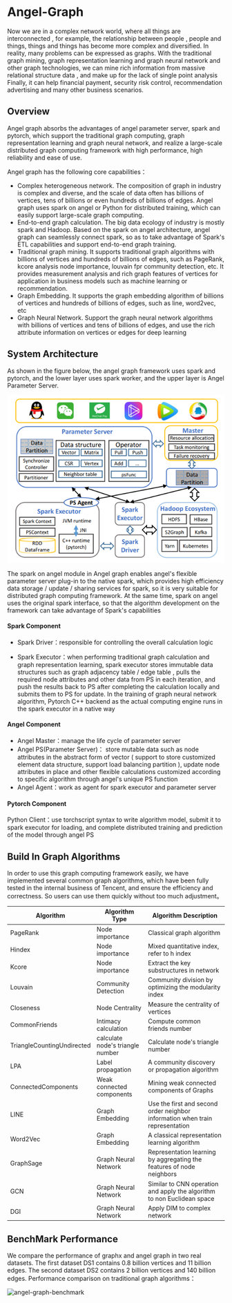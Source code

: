 # Angel-Graph

Now we are in a  complex network world, where  all things are interconnected , for example, the relationship between people , people and things, things and things has become more complex and diversified. In reality, many problems can be expressed as graphs. With the traditional graph mining, graph representation learning and graph neural network and other graph technologies, we can mine rich information from massive relational structure data , and make up for the lack of single point analysis Finally, it can help financial payment, security risk control, recommendation advertising and many other business scenarios.

## Overview

Angel graph absorbs the advantages of angel parameter server, spark and pytorch, which support the traditional graph computing, graph representation learning and graph neural network, and realize a large-scale distributed graph computing framework with high performance, high reliability and ease of use.

Angel graph has the following core capabilities：

- Complex heterogeneous network. The composition of graph in industry is complex and diverse, and the scale of data often has billions of vertices, tens of billions or even hundreds of billions of edges. Angel graph uses spark on angel or Python for distributed training, which can easily support large-scale graph computing.
- End-to-end graph calculation. The big data ecology of industry is mostly spark and Hadoop. Based on the spark on angel architecture, angel graph can seamlessly connect spark, so as to take advantage of Spark's ETL capabilities and support end-to-end graph training.
- Traditional graph mining. It supports traditional graph algorithms with billions of vertices and hundreds of billions of edges, such as PageRank, kcore analysis node importance, louvain fpr community detection, etc. It provides measurement analysis and rich graph features of vertices for application in business models such as machine learning or recommendation.
- Graph Embedding. It supports the graph embedding algorithm of billions of vertices and hundreds of billions of edges, such as line, word2vec, etc
- Graph Neural Network. Support the graph neural network algorithms with billions of vertices and tens of billions of edges, and use the rich attribute information on vertices or edges for deep learning



## System Architecture

As shown in the figure below, the angel graph framework uses spark and pytorch, and the lower layer uses spark worker, and the upper layer is Angel Parameter Server.

![angel-graph](../img/angel_graph.png)


The spark on angel module in Angel graph enables angel's flexible parameter server plug-in to the native spark, which provides high efficiency data storage / update / sharing services for spark, so it is very suitable for distributed graph computing framework. At the same time, spark on angel uses the original spark interface, so that the algorithm development on the framework can take advantage of Spark's capabilities

#### Spark Component 

- Spark Driver：responsible for controlling the overall calculation logic

- Spark Executor：when performing traditional graph calculation and graph representation learning, spark executor stores immutable data structures such as graph adjacency table / edge table , pulls the required node attributes and other data from PS in each iteration, and push the results back to PS after completing the calculation locally and submits them to PS for update. In the training of graph neural network algorithm, Pytorch C++ backend as the actual computing engine runs in the spark executor in a native way

#### Angel Component 

- Angel Master：manage the life cycle of parameter server
- Angel PS(Parameter Server)： store mutable data such as node attributes in the abstract form of vector ( support to store customized element data structure, support load balancing partition ), update node attributes in place and other flexible calculations customized according to specific algorithm through angel's unique PS function
- Angel Agent：work as  agent for spark executor and parameter server

#### Pytorch Component 

Python Client：use torchscript syntax to write algorithm model, submit it to spark executor for loading, and complete distributed training and prediction of the model through angel PS



## Build In Graph Algorithms

In order to use this graph computing framework easily, we have implemented several common graph algorithms, which have been fully tested in the internal business of Tencent, and ensure the efficiency and correctness. So users can use them quickly without too much adjustment。

| Algorithm                  | Algorithm Type                   | Algorithm Description                                        |
| -------------------------- | -------------------------------- | ------------------------------------------------------------ |
| PageRank                   | Node importance                  | Classical graph algorithm                                    |
| Hindex                     | Node importance                  | Mixed quantitative index, refer to h index                   |
| Kcore                      | Node importance                  | Extract the key substructures in network                     |
| Louvain                    | Community Detection              | Community division by optimizing the modularity index        |
| Closeness                  | Node Centrality                  | Measure the centrality of vertices                           |
| CommonFriends              | Intimacy calculation             | Compute common friends number                                |
| TriangleCountingUndirected | calculate node's triangle number | Calculate node's triangle number                             |
| LPA                        | Label propagation                | A community discovery or propagation algorithm               |
| ConnectedComponents        | Weak connected components        | Mining weak connected components of Graphs                   |
| LINE                       | Graph Embedding                  | Use the first and second order neighbor information when train representation |
| Word2Vec                   | Graph Embedding                  | A classical representation learning algorithm                |
| GraphSage                  | Graph Neural Network             | Representation learning by aggregating the features of node neighbors |
| GCN                        | Graph Neural Network             | Similar to CNN operation and apply the algorithm to non Euclidean space |
| DGI                        | Graph Neural Network             | Apply  DIM to  complex network                               |



## BenchMark Performance

We compare the performance of graphx and angel graph in two real datasets. The first dataset DS1 contains 0.8 billion vertices and 11 billion edges. The second dataset DS2 contains
2 billion vertices and 140 billion edges. Performance comparison on traditional graph algorithms：

![angel-graph-benchmark](F:/Github/img/angel_graph_benchmark.png)



